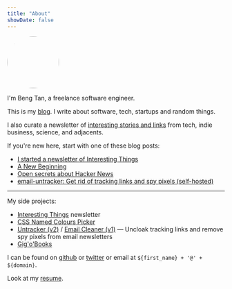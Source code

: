 ```yaml
---
title: "About"
showDate: false
---
```


<img src="/images/portrait.jpg" style="width: 120px; border-radius: 50%;" />

I'm Beng Tan, a freelance software engineer.

This is my [blog](/blog). I write about software, tech, startups and random things.

I also curate a newsletter of [interesting stories and links](https://interestingthings.bengtan.com) from tech, indie business, science, and adjacents.

If you're new here, start with one of these blog posts:

* [I started a newsletter of Interesting Things](/blog/interesting-things/)
* [A New Beginning](/blog/a-new-beginning)
* [Open secrets about Hacker News](/blog/open-secrets-hacker-news)
* [email-untracker: Get rid of tracking links and spy pixels (self-hosted)](/blog/email-untracker)

----

My side projects:

* [Interesting Things](https://interestingthings.bengtan.com) newsletter
* [CSS Named Colours Picker](/css-named-colours-picker)
* [Untracker (v2)](/blog/email-untracker) / [Email Cleaner (v1)](/blog/email-cleaner-clean-tracking-links-and-pixels) &mdash; Uncloak tracking links and remove spy pixels from email newsletters
* [Gig'o'Books](https://www.gigobooks.com)

I can be found on [github](https://github.com/bengtan) or [twitter](https://twitter.com/bengtanAU) or email at `${first_name} + '@' + ${domain}`.

Look at my [resume](/resume).
